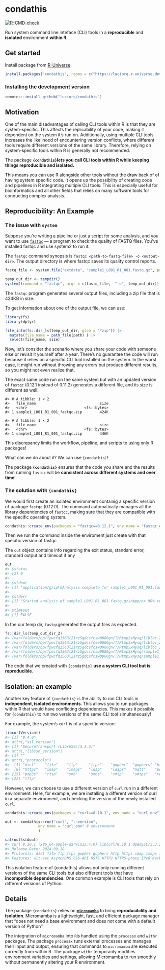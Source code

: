 
<!-- README.md is generated from README.Rmd. Please edit that file -->

# condathis

<!-- badges: start -->

[![R-CMD-check](https://github.com/luciorq/condathis/actions/workflows/R-CMD-check.yaml/badge.svg)](https://github.com/luciorq/condathis/actions/workflows/R-CMD-check.yaml)
<!-- badges: end -->

Run system command line inteface (CLI) tools in a **reproducible** and
**isolated** environment **within R**.

## Get started

Install package from
[R-Universe](https://luciorq.r-universe.dev/condathis):

``` r
install.packages("condathis", repos = c("https://luciorq.r-universe.dev", getOption("repos")))
```

### Installing the development version

``` r
remotes::install_github("luciorq/condathis")
```

## Motivation

One of the main disadvantages of calling CLI tools within R is that they
are system-specific. This affects the replicability of your code, making
it dependent on the system it’s run on. Additionally, using multiple CLI
tools increases the likelihood of encountering version conflicts, where
different tools require different versions of the same library.
Therefore, relying on system-specific tools within R is generally not
recommended.

The package **`{condathis}`lets you call CLI tools within R while
keeping things reproducible and isolated.**

This means you can use R alongside other tools without the draw back of
of having system specific code. It opens up the possibility of creating
code and pipelines in R integrating multiple CLI tools. This is
especially useful for bioinformatics and all other fields that relies on
many software tools for conducting complex analysis.

## Reproducibility: An Example

### The issue with `system`

Suppose you’re writing a pipeline or just a script for some analysis,
and you want to use
[`fastqc`](https://www.bioinformatics.babraham.ac.uk/projects/fastqc/) —
a program to check the quality of FASTQ files. You’ve installed fastqc
and use system2 to run it.

The `fastqc` command synopsis is
`fastqc <path-to-fastq-file> -o <output-dir>`. The output directory is
where fastqc saves its quality control reports.

``` r
fastq_file <- system.file("extdata", "sample1_L001_R1_001.fastq.gz", package = "condathis")

temp_out_dir <- tempdir()
system2(command = "fastqc", args = c(fastq_file,  "-o", temp_out_dir))
```

The `fastqc` program generates several output files, including a zip
file that is 424KB in size.

To get information about one of the output file, we can use:

``` r
library(fs)
library(dplyr)

file_info(fs::dir_ls(temp_out_dir, glob = "*zip")) |> 
  mutate(file_name = path_file(path) ) |> 
  select(file_name, size)
```

Now, let’s consider the scenario where you share your code with someone
else or revisit it yourself after a year. There’s no guarantee the code
will run because it relies on a specific CLI tool installed on the
system. In the worst case, it might run without throwing any errors but
produce different results, so you might not even realize that.

The exact same code run on the same system but with an updated version
of `fastqc` (0.12.1 instead of 0.11.2) generates a different file, and
its size is different as well.

    #> # A tibble: 1 × 2
    #>   file_name                             size
    #>   <chr>                          <fs::bytes>
    #> 1 sample1_L001_R1_001_fastqc.zip        424K

    #> # A tibble: 1 × 2
    #>   file_name                             size
    #>   <chr>                          <fs::bytes>
    #> 1 sample1_L001_R1_001_fastqc.zip        446K

This discrepancy limits the workflow, pipeline, and scripts to using
only R packages!

What can we do about it? We can use `{condathis)`!

The package **`{condathis}`** ensures that the code you share and the
results from running `fastqc` will be **consistent across different
systems and over time**!

### The solution with `{condathis}`

We would first create an isolated environment containig a specific
version of package `fastqc` (0.12.0). The command automatically manages
all the library dependencies of `fastqc`, making sure that they are
compatible with the specific operating system.

``` r
condathis::create_env(packages = "fastqc==0.12.1", env_name = "fastqc_env")
```

Then we run the command inside the enviroment just create with that
specific version of fastqc

The `out` object contains info regarding the exit status, standard
error, standard output and timeout if any

``` r
out
#> $status
#> [1] 0
#> 
#> $stdout
#> [1] "application/gzip\nAnalysis complete for sample1_L001_R1_001.fastq.gz\n"
#> 
#> $stderr
#> [1] "Started analysis of sample1_L001_R1_001.fastq.gz\nApprox 90% complete for sample1_L001_R1_001.fastq.gz\n"
#> 
#> $timeout
#> [1] FALSE
```

In the our temp dir, `fastqc`generated the output files as expected.

``` r
fs::dir_ls(temp_out_dir_2)
#> /var/folders/bp/fpwcfq1563l21rz5gdcsfcsw0000gn/T/RtmpSxHysq/libloc_220_e600d766ecff9728.rds
#> /var/folders/bp/fpwcfq1563l21rz5gdcsfcsw0000gn/T/RtmpSxHysq/libloc_253_f6724fe3a7174438.rds
#> /var/folders/bp/fpwcfq1563l21rz5gdcsfcsw0000gn/T/RtmpSxHysq/libloc_263_425eb536d80dd010.rds
#> /var/folders/bp/fpwcfq1563l21rz5gdcsfcsw0000gn/T/RtmpSxHysq/sample1_L001_R1_001_fastqc.html
#> /var/folders/bp/fpwcfq1563l21rz5gdcsfcsw0000gn/T/RtmpSxHysq/sample1_L001_R1_001_fastqc.zip
```

The code that we created with `{condathis}` **use a system CLI tool but
is reproducible**.

## Isolation: an example

Another key feature of `{condathis}` is the ability to run CLI tools in
**independent, isolated environments**. This allows you to run packages
within R that would have conflicting dependencies. This makes it
possible for `{condathis}` to run two versions of the same CLI tool
simultaneously!

For example, the system’s `curl` is of a specific version:

``` r
libcurlVersion()
#> [1] "8.4.0"
#> attr(,"ssl_version")
#> [1] "SecureTransport (LibreSSL/3.3.6)"
#> attr(,"libssh_version")
#> [1] ""
#> attr(,"protocols")
#>  [1] "dict"    "file"    "ftp"     "ftps"    "gopher"  "gophers" "http"   
#>  [8] "https"   "imap"    "imaps"   "ldap"    "ldaps"   "mqtt"    "pop3"   
#> [15] "pop3s"   "rtsp"    "smb"     "smbs"    "smtp"    "smtps"   "telnet" 
#> [22] "tftp"
```

However, we can choose to use a different version of `curl` run in a
different environment. Here, for example, we are installing a different
version of curl in a separate environment, and checking the version of
the newly installed `curl`.

``` r
condathis::create_env(packages = "curl==8.10.1", env_name = "curl_env")

out <- condathis::run("curl", "--version", 
               env_name = "curl_env" # environment
               )

cat(out$stdout)
#> curl 8.10.1 (x86_64-apple-darwin13.4.0) libcurl/8.10.1 OpenSSL/3.3.2 (SecureTransport) zlib/1.3.1 zstd/1.5.6 libssh2/1.11.0 nghttp2/1.64.0
#> Release-Date: 2024-09-18
#> Protocols: dict file ftp ftps gopher gophers http https imap imaps ipfs ipns mqtt pop3 pop3s rtsp scp sftp smb smbs smtp smtps telnet tftp ws wss
#> Features: alt-svc AsynchDNS GSS-API HSTS HTTP2 HTTPS-proxy IPv6 Kerberos Largefile libz MultiSSL NTLM SPNEGO SSL threadsafe TLS-SRP UnixSockets zstd
```

This isolation feature of {condathis} allows not only running different
versions of the same CLI tools but also different tools that have
**incompatible dependencies**. One common example is CLI tools that rely
on different versions of Python.

## Details

The package `{condathis}` relies on
[**`micromamba`**](https://mamba.readthedocs.io/en/latest/user_guide/micromamba.html)
to bring **reproducibility and isolation**. Micromamba is a lightweight,
fast, and efficient package manager that “does not need a base
environment and does not come with a default version of Python”.

The integration of `micromamba` into `R`is handled using the `processx`
and `withr` packages. The package `processx` runs external processes and
manages their input and output, ensuring that commands to `micromamba`
are executed correctly from within R. The package `withr` temporarily
modifies environment variables and settings, allowing Micromamba to run
smoothly without permanently altering your R environment.
